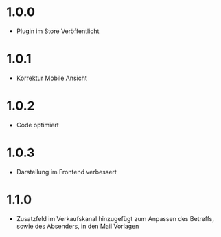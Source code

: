 # 1.0.0
- Plugin im Store Veröffentlicht

# 1.0.1
- Korrektur Mobile Ansicht

# 1.0.2
- Code optimiert

# 1.0.3
- Darstellung im Frontend verbessert

# 1.1.0
- Zusatzfeld im Verkaufskanal hinzugefügt zum Anpassen des Betreffs, sowie des Absenders, in den Mail Vorlagen